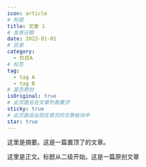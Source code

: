 ```yaml
---
icon: article
# 标题
title: 文章 1
# 发表日期
date: 2022-01-01
# 目录
category:
  - 栏目A
# 标签
tag:
  - tag A
  - tag B
# 是否原创
isOriginal: true
# 此页面会在文章列表置顶
sticky: true
# 此页面会出现在首页的文章板块中
star: true
---
```


这里是摘要。这是一篇置顶了的文章。

<!-- more -->

这里是正文。标题从二级开始。这是一篇原创文章
